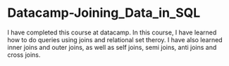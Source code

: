 # Datacamp-Joining_Data_in_SQL
 I have completed this course at datacamp. In this course, I have learned how to do queries using joins and relational set theroy. I have also learned inner joins and outer joins, as well as self joins, semi joins, anti joins and cross joins. 
